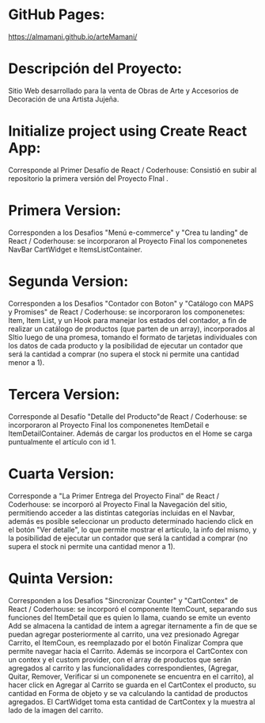 # GitHub Pages:

https://almamani.github.io/arteMamani/

# Descripción del Proyecto:

Sitio Web desarrollado para la venta de Obras de Arte y Accesorios de Decoración de una Artista Jujeña.

# Initialize project using Create React App:

Corresponde al Primer Desafío de React / Coderhouse: Consistió en subir al repositorio la primera versión del Proyecto FInal .

# Primera Version:

Corresponden a los Desafios "Menú e-commerce" y "Crea tu landing" de React / Coderhouse: se incorporaron al Proyecto Final los componenetes NavBar CartWidget e ItemsListContainer.

# Segunda Version:

Corresponden a los Desafios "Contador con Boton" y "Catálogo con MAPS y Promises" de React / Coderhouse: se incorporaron los componenetes: Item, Item List, y un Hook para manejar los estados del contador, a fin de realizar un catálogo de productos (que parten de un array), incorporados al SItio luego de una promesa, tomando el formato de tarjetas individuales con los datos de cada producto y la posibilidad de ejecutar un contador que será la cantidad a comprar (no supera el stock ni permite una cantidad menor a 1).

# Tercera Version:

Corresponde al Desafío "Detalle del Producto"de React / Coderhouse: se incorporaron al Proyecto Final los componenetes ItemDetail e ItemDetailContainer. Además de cargar los productos en el Home se carga puntualmente el artículo con id 1.

# Cuarta Version:

Corresponde a "La Primer Entrega del Proyecto Final" de React / Coderhouse: se incorporó al Proyecto Final la Navegación del sitio, permitiendo acceder a las distintas categorías incluidas en el Navbar, además es posible seleccionar un producto determinado haciendo click en el botón "Ver detalle", lo que permite mostrar el artículo, la info del mismo, y la posibilidad de ejecutar un contador que será la cantidad a comprar (no supera el stock ni permite una cantidad menor a 1).

# Quinta Version:

Corresponden a los Desafios "Sincronizar Counter" y "CartContex" de React / Coderhouse: se incorporó el componente ItemCount, separando sus funciones del ItemDetail que es quien lo llama, cuando se emite un evento Add se almacena la cantidad de intem a agregar iternamente a fin de que se puedan agregar posteriormente al carrito, una vez presionado Agregar Carrito, el ItemCoun, es reemplazado por el botón Finalizar Compra que permite navegar hacia el Carrito.
Además se incorpora el CartContex con un contex y el custom provider, con el array de productos que serán agregados al carrito y las funcionalidades correspondientes, (Agregar, Quitar, Remover, Verificar si un componenete se encuentra en el carrito), al hacer click en Agregar al Carrito se guarda en el CartContex el producto, su cantidad en Forma de objeto y se va calculando la cantidad de productos agregados. El CartWidget toma esta cantidad de CartContex y la muestra al lado de la imagen del carrito.
